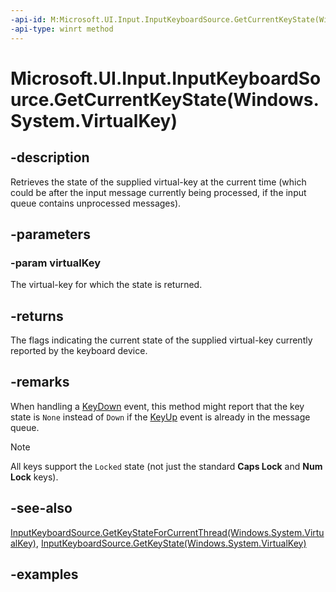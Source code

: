 ```yaml
---
-api-id: M:Microsoft.UI.Input.InputKeyboardSource.GetCurrentKeyState(Windows.System.VirtualKey)
-api-type: winrt method
---
```


# Microsoft.UI.Input.InputKeyboardSource.GetCurrentKeyState(Windows.System.VirtualKey)

<!--
public Microsoft.UI.Input.VirtualKeyStates GetCurrentKeyState (Windows.System.VirtualKey virtualKey);
-->

## -description

Retrieves the state of the supplied virtual-key at the current time (which could be after the input message currently being processed, if the input queue contains unprocessed messages).

## -parameters

### -param virtualKey

The virtual-key for which the state is returned.

## -returns

The flags indicating the current state of the supplied virtual-key currently reported by the keyboard device.

## -remarks

When handling a [KeyDown](inputkeyboardsource_keydown.md) event, this method might report that the key state is `None` instead of `Down` if the [KeyUp](inputkeyboardsource_systemkeyup.md) event is already in the message queue.

> [!NOTE]
> All keys support the `Locked` state (not just the standard **Caps Lock** and **Num Lock** keys).

## -see-also

[InputKeyboardSource.GetKeyStateForCurrentThread(Windows.System.VirtualKey)](inputkeyboardsource_getkeystateforcurrentthread_617675970.md), [InputKeyboardSource.GetKeyState(Windows.System.VirtualKey)](inputkeyboardsource_getkeystate_1676715341.md)

## -examples
